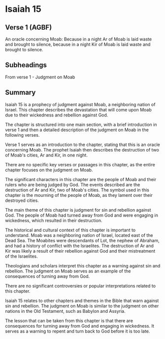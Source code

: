 # Isaiah 15

## Verse 1 (AGBF)

An oracle concerning Moab: Because in a night Ar of Moab is laid waste and brought to silence, because in a night Kir of Moab is laid waste and brought to silence.

## Subheadings

From verse 1 - Judgment on Moab

## Summary

Isaiah 15 is a prophecy of judgment against Moab, a neighboring nation of Israel. This chapter describes the devastation that will come upon Moab due to their wickedness and rebellion against God.

The chapter is structured into one main section, with a brief introduction in verse 1 and then a detailed description of the judgment on Moab in the following verses.

Verse 1 serves as an introduction to the chapter, stating that this is an oracle concerning Moab. The prophet Isaiah then describes the destruction of two of Moab's cities, Ar and Kir, in one night.

There are no specific key verses or passages in this chapter, as the entire chapter focuses on the judgment on Moab.

The significant characters in this chapter are the people of Moab and their rulers who are being judged by God. The events described are the destruction of Ar and Kir, two of Moab's cities. The symbol used in this chapter is the mourning of the people of Moab, as they lament over their destroyed cities.

The main theme of this chapter is judgment for sin and rebellion against God. The people of Moab had turned away from God and were engaging in wickedness, which resulted in their destruction.

The historical and cultural context of this chapter is important to understand. Moab was a neighboring nation of Israel, located east of the Dead Sea. The Moabites were descendants of Lot, the nephew of Abraham, and had a history of conflict with the Israelites. The destruction of Ar and Kir was likely a result of their rebellion against God and their mistreatment of the Israelites.

Theologians and scholars interpret this chapter as a warning against sin and rebellion. The judgment on Moab serves as an example of the consequences of turning away from God.

There are no significant controversies or popular interpretations related to this chapter.

Isaiah 15 relates to other chapters and themes in the Bible that warn against sin and rebellion. The judgment on Moab is similar to the judgment on other nations in the Old Testament, such as Babylon and Assyria.

The lesson that can be taken from this chapter is that there are consequences for turning away from God and engaging in wickedness. It serves as a warning to repent and turn back to God before it is too late.